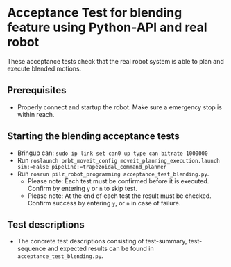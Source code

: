<!--
Copyright (c) 2018 Pilz GmbH & Co. KG

This program is free software: you can redistribute it and/or modify
it under the terms of the GNU Lesser General Public License as published by
the Free Software Foundation, either version 3 of the License, or
(at your option) any later version.

This program is distributed in the hope that it will be useful,
but WITHOUT ANY WARRANTY; without even the implied warranty of
MERCHANTABILITY or FITNESS FOR A PARTICULAR PURPOSE.  See the
GNU Lesser General Public License for more details.

You should have received a copy of the GNU Lesser General Public License
along with this program.  If not, see <http://www.gnu.org/licenses/>.
-->

# Acceptance Test for blending feature using Python-API and real robot
These acceptance tests check that the real robot system is able to plan
and execute blended motions.

## Prerequisites
  - Properly connect and startup the robot. Make sure a emergency stop is within reach.

## Starting the blending acceptance tests
- Bringup can: `sudo ip link set can0 up type can bitrate 1000000`
- Run `roslaunch prbt_moveit_config moveit_planning_execution.launch sim:=False pipeline:=trapezoidal_command_planner`
- Run `rosrun pilz_robot_programming acceptance_test_blending.py`.
  - Please note: Each test must be confirmed before it is executed.
Confirm by entering `y` or `n` to skip test.
  - Please note: At the end of each test the result must be checked.
Confirm success by entering `y`, or `n` in case of failure.


## Test descriptions
- The concrete test descriptions consisting of test-summary, test-sequence and
expected results can be found in `acceptance_test_blending.py`.

